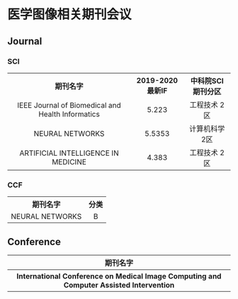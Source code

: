 
# 医学图像相关期刊会议


## Journal

### SCI
<table>
    <tr align=center>
        <th>期刊名字</th>
        <th>2019-2020最新IF</th>
        <th>中科院SCI期刊分区</th>
    </tr>
    <tr align=center>
        <td>IEEE Journal of Biomedical and Health Informatics</td>
        <td>5.223</td>
        <td>工程技术 2区</td>
    </tr>
    <tr align=center>
        <td>NEURAL NETWORKS</td>
        <td>5.5353</td>
        <td>计算机科学 2区</td>
    </tr>
    <tr align=center>
        <td>ARTIFICIAL INTELLIGENCE IN MEDICINE</td>
        <td>4.383</td>
        <td>工程技术 2区</td>
    </tr>

</table>

### CCF

<table>
    <tr align=center>
        <th>期刊名字</th>
        <th>分类</th>
    </tr>
    <tr align=center>
        <td>NEURAL NETWORKS</td>
        <td>B</td>
    </tr>
</table>

## Conference

<table>
    <tr align=center>
        <th>期刊名字</th>
    </tr>
    <tr align=center>
        <th>International Conference on Medical Image Computing and Computer Assisted Intervention</th>
    </tr>
</table>
